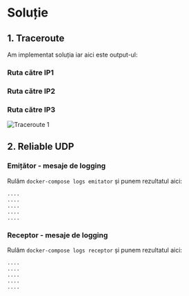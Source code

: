 # Soluție

## 1. Traceroute

Am implementat soluția iar aici este output-ul:

### Ruta către IP1

### Ruta către IP2

### Ruta către IP3


![Traceroute 1](trace.png)


## 2. Reliable UDP

### Emițător - mesaje de logging
Rulăm `docker-compose logs emitator` și punem rezultatul aici:
```
....
....
....
....
....
```


### Receptor - mesaje de logging
Rulăm `docker-compose logs receptor` și punem rezultatul aici:
```
....
....
....
....
....
```
